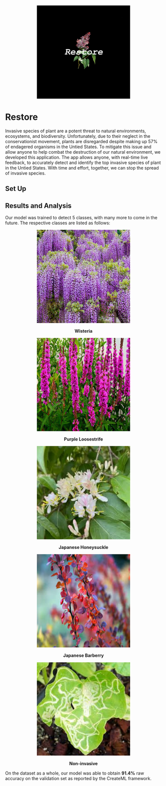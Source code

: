 <p align="center">
    <img src="https://raw.githubusercontent.com/anish-lakkapragada/Restore/main/logo.jpg" 
    width = 300 height = 300>
</p>

# Restore

Invasive species of plant are a potent threat to natural environments, ecosystems, and biodiversity. Unfortunately, due to their neglect in the conservationist movement, plants are disregarded despite making up 57% of endagered organisms in the Untied States. To mitigate this issue and allow anyone to help combat the destruction of our natural environment, we developed this application. The app allows anyone, with real-time live feedback, to accurately detect and identify the top invasive species of plant in the Untied States. With time and effort, together, we can stop the spread of invasive species.

## Set Up

## Results and Analysis 

Our model was trained to detect 5 classes, with many more to come in the future.
The respective classes are listed as follows: 
<p align="center">
    <img src="https://raw.githubusercontent.com/anish-lakkapragada/Restore/main/images/wisteria.jpg" 
    width = 300 height = 300>
</p>

<p align="center">
<b>Wisteria</b>
</p>

<p align="center">
    <img src="https://raw.githubusercontent.com/anish-lakkapragada/Restore/main/images/purple-loosestrife.jpg" 
    width = 300 height = 300>
</p>

<p align="center">
<b>Purple Loosestrife</b>
</p>

<p align="center">
    <img src="https://raw.githubusercontent.com/anish-lakkapragada/Restore/main/images/japanese-honeysuckle.jpg" 
    width = 300 height = 300>
</p>

<p align="center">
<b>Japanese Honeysuckle</b>
</p>

<p align="center">
    <img src="https://raw.githubusercontent.com/anish-lakkapragada/Restore/main/images/japanese-barberry.jpg" 
    width = 300 height = 300>
</p>

<p align="center">
<b>Japanese Barberry</b>
</p>

<p align="center">
    <img src="https://raw.githubusercontent.com/anish-lakkapragada/Restore/main/images/noninvasive.jpg" 
    width = 300 height = 300>
</p>

<p align="center">
<b>Non-invasive</b>
</p>

On the dataset as a whole, our model was able to obtain <b>91.4%</b> raw accuracy on the validation set as reported by the CreateML framework. 
